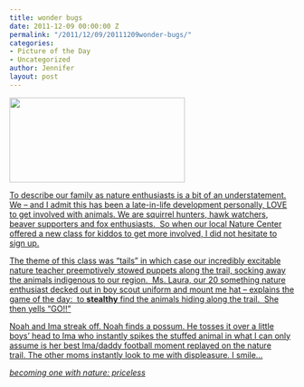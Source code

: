 ```yaml
---
title: wonder bugs
date: 2011-12-09 00:00:00 Z
permalink: "/2011/12/09/20111209wonder-bugs/"
categories:
- Picture of the Day
- Uncategorized
author: Jennifer
layout: post
---
```


[<img title="IMG_0122" height="150" alt="" width="310" class="alignnone size-thumbnail wp-image-1185" src="/teamelam/assets/images/wonder-bugs/1318191518000-missing.jpg" />](http://www.flickr.com/photos/jenniferandJennifers_photos/sets/72157627696487211/)

[To describe our family as nature enthusiasts is a bit of an understatement. We &#8211; and I admit this has been a late-in-life development personally, LOVE to get involved with animals. We are squirrel hunters, hawk watchers, beaver supporters and fox enthusiasts.  So when our local Nature Center offered a new class for kiddos to get more involved, I did not hesitate to sign up.](http://www.flickr.com/photos/jenniferandJennifers_photos/sets/72157627696487211/)

[The theme of this class was &#8220;tails&#8221; in which case our incredibly excitable nature teacher preemptively stowed puppets along the trail, socking away the animals indigenous to our region.  Ms. Laura, our 20 something nature enthusiast decked out in boy scout uniform and mount me hat &#8211; explains the game of the day:  to **stealthy** find the animals hiding along the trail.  She then yells &#8220;GO!!&#8221;](http://www.flickr.com/photos/jenniferandJennifers_photos/sets/72157627696487211/)

[Noah and Ima streak off. Noah finds a possum. He tosses it over a little boys&#8217; head to Ima who instantly spikes the stuffed animal in what I can only assume is her best Ima/daddy football moment replayed on the nature trail. The other moms instantly look to me with displeasure. I smile&#8230;](http://www.flickr.com/photos/jenniferandJennifers_photos/sets/72157627696487211/)

_[becoming one with nature: priceless](http://www.flickr.com/photos/jenniferandJennifers_photos/sets/72157627696487211/)_
